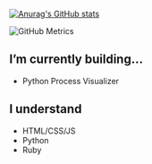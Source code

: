 [![Anurag's GitHub stats](https://github-readme-stats.vercel.app/api?username=khabibulix)](https://github.com/anuraghazra/github-readme-stats)

![GitHub Metrics](https://github.com/Khabibulix/Mono-Python/blob/master/github-metrics.svg)


## I’m currently building...

- Python Process Visualizer

## I understand

- HTML/CSS/JS
- Python
- Ruby

<!---
Khabibulix/Khabibulix is a ✨ special ✨ repository because its `README.md` (this file) appears on your GitHub profile.
You can click the Preview link to take a look at your changes.
--->
